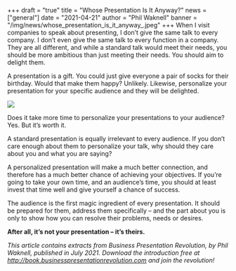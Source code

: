 +++
draft = "true"
title = "Whose Presentation Is It Anyway?"
news = ["general"]
date = "2021-04-21"
author = "Phil Waknell"
banner = "/img/news/whose_presentation_is_it_anyway_.jpeg"
+++
When I visit companies to speak about presenting, I don’t give the same talk to every company. I don’t even give the same talk to every function in a company. They are all different, and while a standard talk would meet their needs, you should be more ambitious than just meeting their needs. You should aim to delight them.

A presentation is a gift. You could just give everyone a pair of socks for their birthday. Would that make them happy? Unlikely. Likewise, personalize your presentation for your specific audience and they will be delighted.

![](/img/news/whose_presentation_is_it_anyway_.jpeg)

Does it take more time to personalize your presentations to your audience? Yes. But it’s worth it. 

A standard presentation is equally irrelevant to every audience. If you don’t care enough about them to personalize your talk, why should they care about you and what you are saying?

A personalized presentation will make a much better connection, and therefore has a much better chance of achieving your objectives. If you’re going to take your own time, and an audience’s time, you should at least invest that time well and give yourself a chance of success.

The audience is the first magic ingredient of every presentation. It should be prepared for them, address them specifically – and the part about you is only to show how you can resolve their problems, needs or desires.

**After all, it’s not your presentation – it’s theirs.**

*This article contains extracts from Business Presentation Revolution, by Phil Waknell, published in July 2021. Download the introduction free at <http://book.businesspresentationrevolution.com> and join the revolution!*